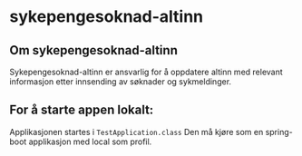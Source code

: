 # sykepengesoknad-altinn

## Om sykepengesoknad-altinn
Sykepengesoknad-altinn er ansvarlig for å oppdatere altinn med relevant informasjon etter innsending av søknader og sykmeldinger.

## For å starte appen lokalt:
Applikasjonen startes i `TestApplication.class` Den må kjøre som en spring-boot applikasjon med local som profil.
